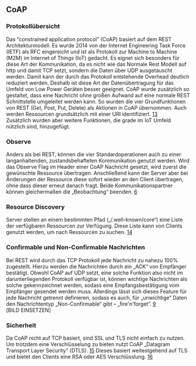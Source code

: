 ## CoAP
### Protokollübersicht
Das “constrained application protocol” (CoAP) basiert auf dem REST Architekturmodell. Es wurde 2014 von der Internet Engineering Task Force (IETF) als RFC eingereicht und ist als Protokoll zur Machine to Machine (M2M) im Internet of Things (IoT) gedacht. Es eignet sich besonders für diese Art der Kommunikation, da es nicht wie das Normale Rest Modell auf http und damit TCP setzt, sondern die Daten über UDP ausgetauscht werden. Damit kann der durch das Protokoll entstehende Overhead deutlich reduziert werden. Deshalb ist diese Art der Datenübertragung für das Umfeld von Low Power Geräten besser geeignet. 
CoAP wurde zusätzlich so gestaltet, dass eine Nachricht ohne großen Aufwand auf eine normale REST Schnittstelle umgeleitet werden kann. So wurden die vier Grundfunktionen von REST (Get, Post, Put, Delete) als Aktionen in CoAP übernommen. Auch werden Ressourcen grundsätzlich mit einer URI identifiziert. [13](quellen.md)    
 Zusätzlich wurden aber weitere Funktionen, die grade im IoT Umfeld nützlich sind, hinzugefügt. 
### Observe
Anders als bei REST, können die vier Standardoperationen auch zu einer langanhaltenden, zustandsbehafteten Kommunikation genutzt werden. Wird das Observe Flag im Header einer CoAP Nachricht gesetzt, wird zuerst die gewünschte Ressource übertragen. Anschließend kann der Server aber bei Änderungen der Ressource diese sofort wieder an den Client übertragen, ohne dass dieser erneut danach fragt. Beide Kommunikationspartner können gleichermaßen die „Beobachtung“ beenden.  [6](quellen.md)    
### Resource Discovery
Server stellen an einem bestimmten Pfad („/.well-known/core“) eine Liste der verfügbaren Ressourcen zur Verfügung. Diese Liste kann von Clients genutzt werden, um nach Ressourcen zu suchen. [14](quellen.md)    
### Confirmable und Non-Confirmable Nachrichten
Bei REST wird durch das TCP Protokoll jede Nachricht zu nahezu 100% zugestellt. Hierzu werden die Nachrichten durch ein „ACK“ von Empfänger bestätigt. Obwohl CoAP auf UDP setzt, eine solche Funktion also nicht im darunterliegenden Protokoll verfügbar ist, können wichtige Nachrichten als solche gekennzeichnet werden, sodass eine Empfangsbestätigung vom Empfänger gesendet werden muss. Allerdings lässt sich dieses Feature für jede Nachricht getrennt definieren, sodass es auch, für „unwichtige“ Daten den Nachrichtentyp „Non-Confirmable“ gibt – „fire'n'forget“.   [9](quellen.md)    
[BILD EINSETZEN]
### Sicherheit
Da CoAP nicht auf TCP basiert, sind SSL und TLS nicht einfach zu nutzen. Um trotzdem eine Verschlüsselung zu bieten nutzt CoAP „Datagram Transport Layer Security“ (DTLS). [15](quellen.md)     Dieses basiert weitestgehend auf TLS und bietet den Clients eine RSA oder AES Verschlüsslung. [16](quellen.md)      